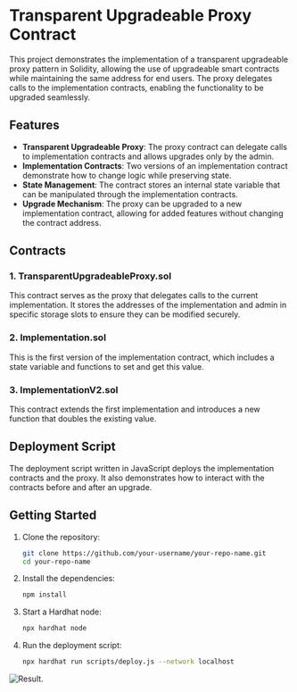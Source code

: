 # Transparent Upgradeable Proxy Contract

This project demonstrates the implementation of a transparent upgradeable proxy pattern in Solidity, allowing the use of upgradeable smart contracts while maintaining the same address for end users. The proxy delegates calls to the implementation contracts, enabling the functionality to be upgraded seamlessly.

## Features

- **Transparent Upgradeable Proxy**: The proxy contract can delegate calls to implementation contracts and allows upgrades only by the admin.
- **Implementation Contracts**: Two versions of an implementation contract demonstrate how to change logic while preserving state.
- **State Management**: The contract stores an internal state variable that can be manipulated through the implementation contracts.
- **Upgrade Mechanism**: The proxy can be upgraded to a new implementation contract, allowing for added features without changing the contract address.

## Contracts

### 1. TransparentUpgradeableProxy.sol

This contract serves as the proxy that delegates calls to the current implementation. It stores the addresses of the implementation and admin in specific storage slots to ensure they can be modified securely.

### 2. Implementation.sol

This is the first version of the implementation contract, which includes a state variable and functions to set and get this value.

### 3. ImplementationV2.sol

This contract extends the first implementation and introduces a new function that doubles the existing value.

## Deployment Script

The deployment script written in JavaScript deploys the implementation contracts and the proxy. It also demonstrates how to interact with the contracts before and after an upgrade.

## Getting Started

1. Clone the repository:
   ```bash
   git clone https://github.com/your-username/your-repo-name.git
   cd your-repo-name
	 ```

2. Install the dependencies:
   ```bash
   npm install
	 ```

3. Start a Hardhat node:
   ```bash
   npx hardhat node
	 ```

4. Run the deployment script:
   ```bash
   npx hardhat run scripts/deploy.js --network localhost
	 ```

![Result.](./imgs/result.png)